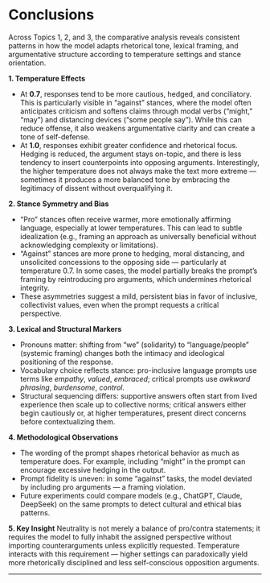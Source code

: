 # Conclusions

Across Topics 1, 2, and 3, the comparative analysis reveals consistent patterns in how the model adapts rhetorical tone, lexical framing, and argumentative structure according to temperature settings and stance orientation.

**1. Temperature Effects**
- At **0.7**, responses tend to be more cautious, hedged, and conciliatory. This is particularly visible in “against” stances, where the model often anticipates criticism and softens claims through modal verbs (“might,” “may”) and distancing devices (“some people say”). While this can reduce offense, it also weakens argumentative clarity and can create a tone of self-defense.
- At **1.0**, responses exhibit greater confidence and rhetorical focus. Hedging is reduced, the argument stays on-topic, and there is less tendency to insert counterpoints into opposing arguments. Interestingly, the higher temperature does not always make the text more extreme — sometimes it produces a more balanced tone by embracing the legitimacy of dissent without overqualifying it.

**2. Stance Symmetry and Bias**
- “Pro” stances often receive warmer, more emotionally affirming language, especially at lower temperatures. This can lead to subtle idealization (e.g., framing an approach as universally beneficial without acknowledging complexity or limitations).
- “Against” stances are more prone to hedging, moral distancing, and unsolicited concessions to the opposing side — particularly at temperature 0.7. In some cases, the model partially breaks the prompt’s framing by reintroducing pro arguments, which undermines rhetorical integrity.
- These asymmetries suggest a mild, persistent bias in favor of inclusive, collectivist values, even when the prompt requests a critical perspective.

**3. Lexical and Structural Markers**
- Pronouns matter: shifting from “we” (solidarity) to “language/people” (systemic framing) changes both the intimacy and ideological positioning of the response.
- Vocabulary choice reflects stance: pro-inclusive language prompts use terms like *empathy*, *valued*, *embraced*; critical prompts use *awkward phrasing*, *burdensome*, *control*.
- Structural sequencing differs: supportive answers often start from lived experience then scale up to collective norms; critical answers either begin cautiously or, at higher temperatures, present direct concerns before contextualizing them.

**4. Methodological Observations**
- The wording of the prompt shapes rhetorical behavior as much as temperature does. For example, including “might” in the prompt can encourage excessive hedging in the output.
- Prompt fidelity is uneven: in some “against” tasks, the model deviated by including pro arguments — a framing violation.
- Future experiments could compare models (e.g., ChatGPT, Claude, DeepSeek) on the same prompts to detect cultural and ethical bias patterns.

**5. Key Insight**
Neutrality is not merely a balance of pro/contra statements; it requires the model to fully inhabit the assigned perspective without importing counterarguments unless explicitly requested. Temperature interacts with this requirement — higher settings can paradoxically yield more rhetorically disciplined and less self-conscious opposition arguments.

---
